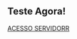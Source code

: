 ## Teste Agora!

[ACESSO SERVIDORR](https://my-json-server.typicode.com/leomaciel14/JSON-Server-Test/)
